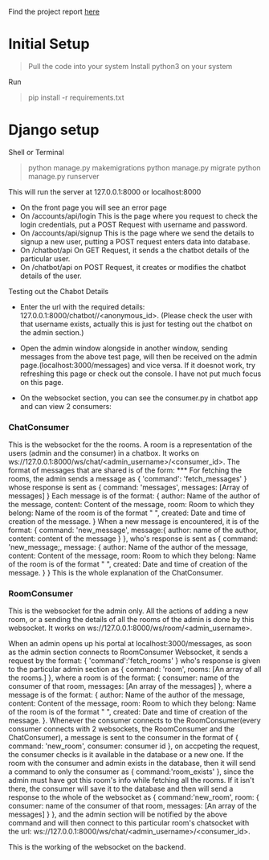 Find the project report [here](https://drive.google.com/file/d/1xy7hId1_ne3NBHKCpPFSlTdQ5qJLAonv/view?usp=sharing)
# Initial Setup
> Pull the code into your system
> Install python3 on your system

Run 
> pip install -r requirements.txt 

# Django setup
Shell or Terminal
> python manage.py makemigrations
> python manage.py migrate
> python manage.py runserver

This will run the server at 127.0.0.1:8000 or localhost:8000

* On the front page you will see an error page
* On /accounts/api/login This is the page where you request to check the login credentials, put a POST Request with username and password.
* On /accounts/api/signup This is the page where we send the details to signup a new user, putting a POST request enters data into database.
* On /chatbot/api On GET Request, it sends a the chatbot details of the particular user.
* On /chatbot/api on POST Request, it creates or modifies the chatbot details of the user.


Testing out the Chabot Details
* Enter the url with the required details: 127.0.0.1:8000/chatbot/<username of the admin>/<anonymous_id>. (Please check the user with that username exists, actually this is just for testing out the chatbot on the admin section.)

* Open the admin window alongside in another window, sending messages from the above test page, will then be received on the admin page.(localhost:3000/messages) and vice versa. If it doesnot work, try refreshing this page or check out the console. I have not put much focus on this page.

* On the websocket section, you can see the consumer.py in chatbot app and can view 2 consumers:
### ChatConsumer
This is the websocket for the the rooms. A room is a representation of the users (admin and the consumer) in a chatbox. It works on ws://127.0.0.1:8000/ws/chat/<admin_username>/<consumer_id>.
The format of messages that are shared is of the form:
*** For fetching the rooms, the admin sends a message as 
{
    'command': 'fetch_messages'
}
whose response is sent as 
{
    command: 'messages',
    messages: [Array of messages]
}
Each message is of the format:
{
    author: Name of the author of the message,
    content: Content of the message,
    room: Room to which they belong: Name of the room is of the format "<username> <consumer>",
    created: Date and time of creation of the message.
}
When a new message is encountered, it is of the format:
{
    command: 'new_message',
    message:{
        author: name of the author,
        content: content of the message
    }
}, 
who's response is sent as 
{
    command: 'new_message;,
    message: {
        author: Name of the author of the message,
        content: Content of the message,
        room: Room to which they belong: Name of the room is of the format "<username> <consumer>",
        created: Date and time of creation of the message.
    }
}
This is the whole explanation of the ChatConsumer.
### RoomConsumer
This is the websocket for the admin only. All the actions of adding a new room, or a sending the details of all the rooms of the admin is done by this websocket. It works on ws://127.0.0.1:8000/ws/room/<admin_username>.

When an admin opens up his portal at localhost:3000/messages, as soon as the admin section connects to RoomConsumer Websocket, it sends a request by the format:
{
    'command':'fetch_rooms'
}
who's response is given to the particular admin section as 
{
    command: 'room',
    rooms: [An array of all the rooms.]
}, where a room is of the format:
{
    consumer: name of the consumer of that room,
    messages: [An array of the messages]
}, where a message is of the format:
{
    author: Name of the author of the message,
    content: Content of the message,
    room: Room to which they belong: Name of the room is of the format "<username> <consumer>",
    created: Date and time of creation of the message.
}.
Whenever the consumer connects to the RoomConsumer(every consumer connects with 2 websockets, the RoomConsumer and the ChatConsumer), a message is sent to the consumer in the format of 
{
    command: 'new_room',
    consumer: consumer id
}, on accpeting the request, the consumer checks is it available in the database or a new one.
If the room with the consumer and admin exists in the database, then it will send a command to only the consumer as 
{
    command:'room_exists'
}, 
since the admin must have got this room's info while fetching all the rooms.
If it isn't there, the consumer will save it to the database and then will send a response to the whole of the websocket as 
{
    command:'new_room',
    room: {
        consumer: name of the consumer of that room,
        messages: [An array of the messages]
    }
},
and the admin section will be notified by the above command and will then connect to this particular room's chatsocket with the url:
ws://127.0.0.1:8000/ws/chat/<admin_username>/<consumer_id>.

This is the working of the websocket on the backend.